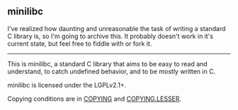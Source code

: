 minilibc
---

I've realized how daunting and unreasonable
the task of writing a standard C library is,
so I'm going to archive this. It probably
doesn't work in it's current state, but feel
free to fiddle with or fork it.

---

This is minilibc, a standard C library
that aims to be easy to read and understand,
to catch undefined behavior, and to be
mostly written in C.

minilibc is licensed under the LGPLv2.1+.

Copying conditions are in [COPYING](COPYING)
and [COPYING.LESSER](COPYING.LESSER).
